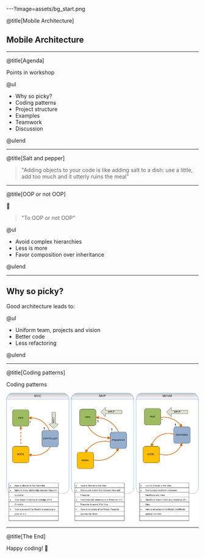 ---?image=assets/bg_start.png

@title[Mobile Architecture]

## Mobile Architecture

---

@title[Agenda]

Points in workshop

@ul

- Why so picky?
- Coding patterns
- Project structure
- Examples
- Teamwork
- Discussion

@ulend

---

@title[Salt and pepper]

> "Adding objects to your code is like adding salt to a dish: use a little, add too much and it utterly ruins the meal"

---

@title[OOP or not OOP]

🤔
> "To OOP or not OOP"

@ul

- Avoid complex hierarchies
- Less is more
- Favor composition over inheritance

@ulend

---

## Why so picky?

Good architecture leads to:

@ul

- Uniform team, projects and vision
- Better code
- Less refactoring

@ulend

---

@title[Coding patterns]

Coding patterns

![Coding patters](/assets/mvc-mvp-mvvm.png?raw=true)

---

@title[The End]

Happy coding! 👋
